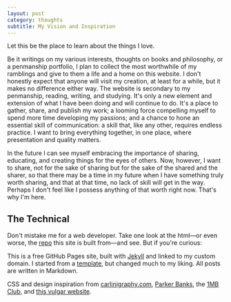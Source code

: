 ```yaml
---
layout: post
category: thoughts
subtitle: My Vision and Inspiration
---
```

Let this be the place to learn about the things I love. 

Be it writings on my various interests, thoughts on books and philosophy, or a penmanship portfolio, I plan to collect the most worthwhile of my ramblings and give to them a life and a home on this website. I don't honestly expect that anyone will visit my creation, at least for a while, but it makes no difference either way. The website is secondary to my penmanship, reading, writing, and studying. It's only a new element and extension of what I have been doing and will continue to do. It's a place to gather, share, and publish my work; a looming force compelling myself to spend more time developing my passions; and a chance to hone an essential skill of communication: a skill that, like any other, requires endless practice. I want to bring everything together, in one place, where presentation and quality matters.

In the future I can see myself embracing the importance of sharing, educating, and creating things for the eyes of others. Now, however, I want to share, not for the sake of sharing but for the sake of the shared and the sharer, so that there may be a time in my future when I have something truly worth sharing, and that at that time, no lack of skill will get in the way. Perhaps I don't feel like I possess anything of that worth right now. That's why I'm here.

## The Technical
Don't mistake me for a web developer. Take one look at the html&mdash;or even worse, the [repo](https://github.com/ericstmoore/ericstmoore.github.io) this site is built from&mdash;and see. But if you're curious:

This is a free GitHub Pages site, built with [Jekyll](https://jekyllrb.com) and linked to my custom domain. I started from a [template](https://github.com/riggraz/no-style-please), but changed much to my liking. All posts are written in Markdown.

CSS and design inspiration from [carlinigraphy.com](https://carlinigraphy.com), [Parker Banks](https://pbanks.net), the [1MB Club](https://1mb.club), and [this vulgar website](http://bettermotherfuckingwebsite.com).






